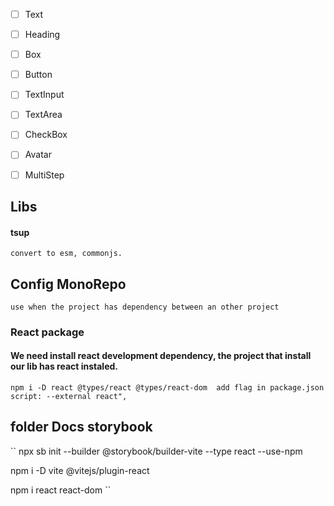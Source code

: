 - [ ] Text
- [ ] Heading
- [ ] Box
- [ ] Button
- [ ] TextInput
- [ ] TextArea
- [ ] CheckBox
- [ ] Avatar
- [ ] MultiStep


## Libs
#### tsup
``
convert to esm, commonjs.
``

## Config MonoRepo
``
use when the project has dependency between an other project
``

### React package
#### We need install react development dependency, the project that install our lib has react instaled. 
``
npm i -D react @types/react @types/react-dom 
add flag in package.json script: --external react",
``
## folder Docs storybook
``
npx sb init --builder @storybook/builder-vite --type react --use-npm

npm i -D vite @vitejs/plugin-react

npm i react react-dom
``
